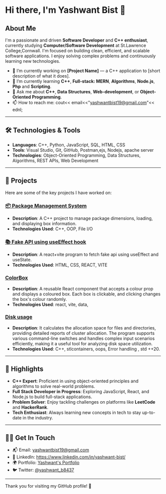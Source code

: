 # Hi there, I'm Yashwant Bist 👋 

## About Me

I'm a passionate and driven **Software Developer** and **C++ enthusiast**, currently studying **Computer/Software Development** at St.Lawrence College,Cornwall. I'm focused on building clean, efficient, and scalable software applications. I enjoy solving complex problems and continuously learning new technologies.

- 🔭 I’m currently working on **[Project Name]** — a C++ application to [short description of what it does].
- 🌱 I’m currently learning **C++**, **Full-stack: MERN**, **Algorithms**, **Node.js**, **Php** and **Scripting**.
- 💬 Ask me about **C++**, **Data Structures**, **Web-development**, or **Object-Oriented Programming**.
- 📫 How to reach me: cout<< email<<"yashwantbist19@gmail.com"<< ednl;

---

## 🛠️ Technologies & Tools

- **Languages**: C++, Python, JavaScript, SQL, HTML, CSS
- **Tools**: Visual Studio, Git, GitHub, Postman,ejs, Nodejs, apache server 
- **Technologies**: Object-Oriented Programming, Data Structures, Algorithms, REST APIs, Web Development

---

## 🚀 Projects

Here are some of the key projects I have worked on:

### [📦 Package Management System](https://github.com/yashwantbist/PackageManagement)
- **Description**: A C++ project to manage package dimensions, loading, and displaying box information.
- **Technologies Used**: C++, OOP, File I/O

### [📚 Fake API using useEffect hook](https://github.com/yashwantbist/COMP2004-project-1-starter)
- **Description**: A react+vite program to fetch fake api using useEffect and useState.
- **Technologies Used**: HTML, CSS, REACT, VITE

### [ColorBox](https://github.com/yashwantbist/Lab-3)
- **Description**: A reusable React component that accepts a colour prop and displays a coloured box. Each box is clickable, and clicking changes the box's colour randomly.
- **Technologies Used**: react, vite, data, 

### [Disk usage](https://github.com/yashwantbist/Disk-Usage)
- **Description**: It calculates the allocation space for files and directories, providing detailed reports of cluster allocation. The program supports various command-line switches and handles complex input scenarios efficiently, making it a useful tool for analyzing disk space utilization.
- **Technologies Used**: C++, stlcontainers, oops, Error handling , std ++20.

---


## 📌 Highlights

- **C++ Expert**: Proficient in using object-oriented principles and algorithms to solve real-world problems.
- **Full Stack Developer in Progress**: Exploring JavaScript, React, and Node.js to build full-stack applications.
- **Problem Solver**: Enjoy tackling challenges on platforms like **LeetCode** and **HackerRank**.
- **Tech Enthusiast**: Always learning new concepts in tech to stay up-to-date in the industry.

---

## 🧑‍💻 Get In Touch

- 📬 Email: yashwantbist19@gmail.com
- 💼 LinkedIn: https://www.linkedin.com/in/yashwant-bist/
- 🌍 Portfolio: [Yashwant's Portfolio](https://yashwant-portfolio.com)
- 🐦 Twitter: [@yashwant_b8437](https://x.com/yashwant_b8437)

---


Thank you for visiting my GitHub profile! 🚀
